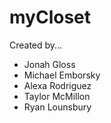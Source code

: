 # myCloset

Created by...
- Jonah Gloss
- Michael Emborsky
- Alexa Rodriguez
- Taylor McMillon
- Ryan Lounsbury


